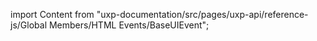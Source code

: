 
import Content from "uxp-documentation/src/pages/uxp-api/reference-js/Global Members/HTML Events/BaseUIEvent";

<Content query="product=xd"/>
